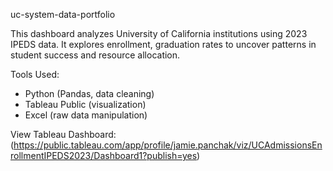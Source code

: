 uc-system-data-portfolio

This dashboard analyzes University of California institutions using 2023 IPEDS data. It explores enrollment, graduation rates to uncover patterns in student success and resource allocation.

Tools Used:
- Python (Pandas, data cleaning)
- Tableau Public (visualization)
- Excel (raw data manipulation)

View Tableau Dashboard:(https://public.tableau.com/app/profile/jamie.panchak/viz/UCAdmissionsEnrollmentIPEDS2023/Dashboard1?publish=yes)

